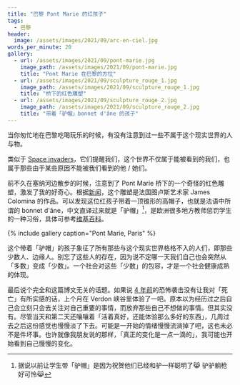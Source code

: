 ```yaml
---
title: "巴黎 Pont Marie 的红孩子"
tags:
  - 巴黎
header:
  image: /assets/images/2021/09/arc-en-ciel.jpg
words_per_minute: 20
gallery:
  - url: /assets/images/2021/09/pont-marie.jpg
    image_path: /assets/images/2021/09/pont-marie.jpg
    title: "Pont Marie 在巴黎的方位"
  - url: /assets/images/2021/09/sculpture_rouge_1.jpg
    image_path: /assets/images/2021/09/sculpture_rouge_1.jpg
    title: "桥下的红色雕塑"
  - url: /assets/images/2021/09/sculpture_rouge_2.jpg
    image_path: /assets/images/2021/09/sculpture_rouge_2.jpg
    title: "带着「驴帽」bonnet d'âne 的孩子"
---
```


当你匆忙地在巴黎吃喝玩乐的时候，有没有注意到过一些不属于这个现实世界的人与物。

类似于 [Space invaders](https://www.space-invaders.com/world/paris/)，它们提醒我们，这个世界不仅属于能被看到的我们，也属于那些由于某些原因不能被我们看到的他 / 她们。

前不久在塞纳河边散步的时候，注意到了 Pont Marie 桥下的一个奇怪的红色雕塑，激发了我的好奇心。根据[新闻](https://www.leparisien.fr/paris-75/paris-deux-nouvelles-sculptures-installees-en-douce-07-09-2020-8380170.php)，这个雕塑是法国图卢斯艺术家 James Colomina 的作品。可以发现这位红孩子带着一顶锥形的高帽子，也就是法语中所谓的 bonnet d'âne，中文直译过来就是「驴帽」[^1]，是欧洲很多地方教师惩罚学生的一种习俗，具体可参考[维基百科](https://fr.wikipedia.org/wiki/Bonnet_d%27%C3%A2ne)。

{% include gallery caption="Pont Marie, Paris" %}

这个带着「驴帽」的孩子象征了所有那些与这个现实世界格格不入的人们，即那些少数人、边缘人。别忘了这些人的存在，因为说不定哪一天我们自己也会突然从「多数」变成「少数」。一个社会对这些「少数」的包容，才是一个社会健康成熟的体现。

最后说个完全和这篇博文无关的话题。如果说 [4 年前](/2017/06/21/bruxelles)的恐怖袭击没有让我对「死亡」有所实感的话，上个月在 Verdon 峡谷里体验了一吧。原本以为经历过之后自己会立刻只会去关注对自己重要的事情，而放弃那些自己不想做的事情。但其实没有。尽管当天和第二天还嚷嚷着「活着真好，还能体验那么多好的东西」，几周过去之后这份感觉也慢慢淡了下去。可能是一开始的情绪慢慢流淌掉了吧，这也未必不是件坏事。也许就像我朋友说的那样，「真正的变化是一点一滴的」，我可能也开始看到自己慢慢的变化。

[^1]: 据说以前让学生带「驴帽」是因为祝贺他们已经和驴一样聪明了😹 驴驴躺枪好可怜😹
